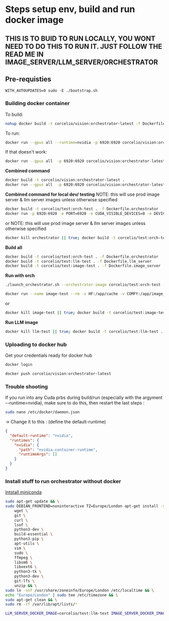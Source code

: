 
# Steps setup env, build and run docker image

## THIS IS TO BUID TO RUN LOCALLY, YOU WONT NEED TO DO THIS TO RUN IT. JUST FOLLOW THE READ ME IN IMAGE_SERVER/LLM_SERVER/ORCHESTRATOR

## Pre-requisties
`WITH_AUTOUPDATES=0 sudo -E ./bootstrap.sh`

### Building docker container

To build:
```bash
nohup docker build -t corcelio/vision:orchestrator-latest -f Dockerfile.orchestrator . > build.log 2>&1 &
```

To run:
```bash
docker run --gpus all --runtime=nvidia -p 6920:6920 corcelio/vision:orchestrator-latest
```

If that doesn't work:
```bash
docker run --gpus all  -p 6920:6920 corcelio/vision:orchestrator-latest
```


**Combined command**
```bash
docker build -t corcelio/vision:orchestrator-latest .
docker run --gpus all  -p 6920:6920 corcelio/vision:orchestrator-latest
```

**Combined command for local dev/ testing**
NOTE: this will use prod image server & llm server images unless otherwise specified
```bash
docker build -t corcelio/test:orch-test . -f Dockerfile.orchestrator
docker run -p 6920:6920 -e PORT=6920 -e CUDA_VISIBLE_DEVICES=0 -e DEVICE=0 --gpus '"device=0"' --runtime=nvidia corcelio/test:orch-test
```
or
NOTE: this will use prod image server & llm server images unless otherwise specified
```bash
docker kill orchestrator || true; docker build -t corcelio/test:orch-test . -f Dockerfile.orchestrator; ./launch_orchestrator.sh --orchestrator-image corcelio/test:orch-test --dont-refresh-local-images
```

**Build all**
```bash
docker build -t corcelio/test:orch-test . -f Dockerfile.orchestrator
docker build -t corcelio/test:llm-test . -f Dockerfile.llm_server
docker build -t corcelio/test:image-test . -f Dockerfile.image_server
```

**Run with orch**


```bash
./launch_orchestrator.sh --orchestrator-image corcelio/test:orch-test --llm-image corcelio/test:llm-test --image-server-image corcelio/test:image-test --dont-refresh-local-images
```

```bash
docker run --name image-test --rm -v HF:/app/cache -v COMFY:/app/image_server/ComfyUI -p 6918:6919 --runtime=nvidia --gpus=all -e PORT=6919 -e DEVICE=0  corcelio/test:image-test
```
or 
```bash
docker kill image-test || true; docker build -t corcelio/test:image-test . -f Dockerfile.image_server; docker run  --rm -d --name image-test -v COMFY:/app/image_server/ComfyUI -v HF:/app/cache -p 6918:6918 --runtime=nvidia --gpus '"device=1"' -e PORT=6918 -e DEVICE=0 corcelio/test:image-test
```

**Run LLM image**

```bash
docker kill llm-test || true; docker build -t corcelio/test:llm-test . -f Dockerfile.llm_server; docker run --name llm-test -d --rm  -v HF:/app/cache -p 6918:6919 --gpus '"device=1"' --runtime=nvidia -e PORT=6919 -e MODEL=unsloth/Meta-Llama-3.1-8B-Instruct -e HALF_PRECISION=true  -e TOKENIZER=tau-vision/llama-tokenizer-fix -e CUDA_VISIBLE_DEVICES=0 corcelio/test:llm-test
```

### Uploading to docker hub
Get your credentials ready for docker hub
```bash
docker login
```

```bash
docker push corcelio/vision:orchestrator-latest
```


### Trouble shooting
If you run into any Cuda prbs during build/run (especially with the argyment --runtime=nvidia), make sure to do this, then restart the last steps :
```bash
sudo nano /etc/docker/daemon.json
```

-> Change it to this : (define the default-runtime)
```json
{
  "default-runtime": "nvidia",
  "runtimes": {
    "nvidia": {
      "path": "nvidia-container-runtime",
      "runtimeArgs": []
    }
  }
}
```

### Install stuff to run orchestrator without docker

[Intstall miniconda](./install_miniconda_create_venv.md)

```bash
sudo apt-get update && \
sudo DEBIAN_FRONTEND=noninteractive TZ=Europe/London apt-get install -y \
    wget \
    git \
    curl \
    lsof \
    python3-dev \
    build-essential \
    python3-pip \
    apt-utils \
    vim \
    sudo \
    ffmpeg \
    libsm6 \
    libxext6 \
    python3-tk \
    python3-dev \
    git-lfs \
    unzip && \
sudo ln -snf /usr/share/zoneinfo/Europe/London /etc/localtime && \
echo "Europe/London" | sudo tee /etc/timezone && \
sudo apt-get clean && \
sudo rm -rf /var/lib/apt/lists/*
```

```bash
LLM_SERVER_DOCKER_IMAGE=corcelio/test:llm-test IMAGE_SERVER_DOCKER_IMAGE=corcelio/test:image-test  ./entrypoint.sh 
```